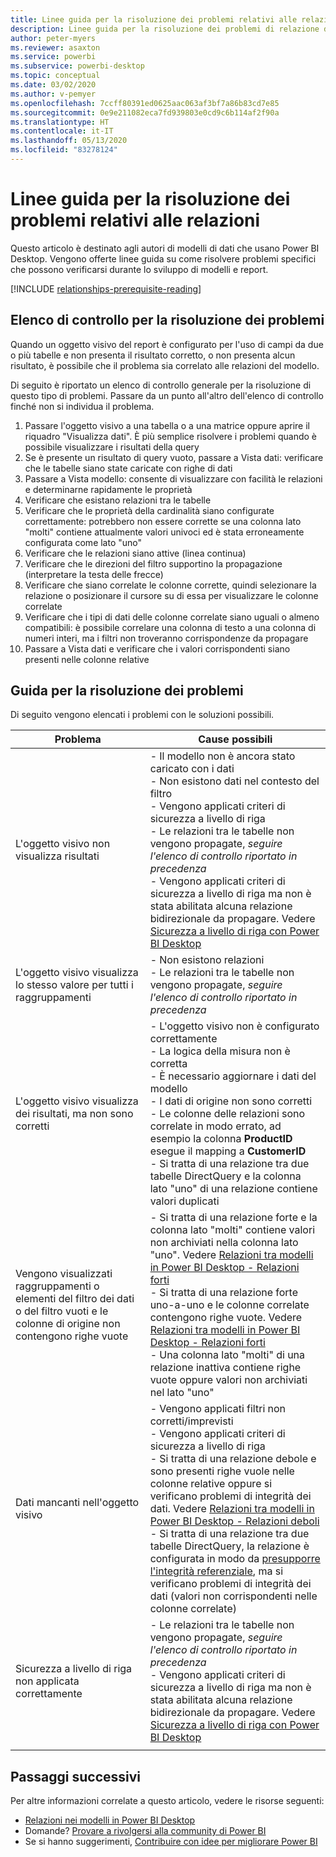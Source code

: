 ```yaml
---
title: Linee guida per la risoluzione dei problemi relativi alle relazioni
description: Linee guida per la risoluzione dei problemi di relazione dei modelli.
author: peter-myers
ms.reviewer: asaxton
ms.service: powerbi
ms.subservice: powerbi-desktop
ms.topic: conceptual
ms.date: 03/02/2020
ms.author: v-pemyer
ms.openlocfilehash: 7ccff80391ed0625aac063af3bf7a86b83cd7e85
ms.sourcegitcommit: 0e9e211082eca7fd939803e0cd9c6b114af2f90a
ms.translationtype: HT
ms.contentlocale: it-IT
ms.lasthandoff: 05/13/2020
ms.locfileid: "83278124"
---
```

# <a name="relationship-troubleshooting-guidance"></a>Linee guida per la risoluzione dei problemi relativi alle relazioni

Questo articolo è destinato agli autori di modelli di dati che usano Power BI Desktop. Vengono offerte linee guida su come risolvere problemi specifici che possono verificarsi durante lo sviluppo di modelli e report.

[!INCLUDE [relationships-prerequisite-reading](includes/relationships-prerequisite-reading.md)]

## <a name="troubleshooting-checklist"></a>Elenco di controllo per la risoluzione dei problemi

Quando un oggetto visivo del report è configurato per l'uso di campi da due o più tabelle e non presenta il risultato corretto, o non presenta alcun risultato, è possibile che il problema sia correlato alle relazioni del modello.

Di seguito è riportato un elenco di controllo generale per la risoluzione di questo tipo di problemi. Passare da un punto all'altro dell'elenco di controllo finché non si individua il problema.

1. Passare l'oggetto visivo a una tabella o a una matrice oppure aprire il riquadro "Visualizza dati". È più semplice risolvere i problemi quando è possibile visualizzare i risultati della query
1. Se è presente un risultato di query vuoto, passare a Vista dati: verificare che le tabelle siano state caricate con righe di dati
1. Passare a Vista modello: consente di visualizzare con facilità le relazioni e determinarne rapidamente le proprietà
1. Verificare che esistano relazioni tra le tabelle
1. Verificare che le proprietà della cardinalità siano configurate correttamente: potrebbero non essere corrette se una colonna lato "molti" contiene attualmente valori univoci ed è stata erroneamente configurata come lato "uno"
1. Verificare che le relazioni siano attive (linea continua)
1. Verificare che le direzioni del filtro supportino la propagazione (interpretare la testa delle frecce)
1. Verificare che siano correlate le colonne corrette, quindi selezionare la relazione o posizionare il cursore su di essa per visualizzare le colonne correlate
1. Verificare che i tipi di dati delle colonne correlate siano uguali o almeno compatibili: è possibile correlare una colonna di testo a una colonna di numeri interi, ma i filtri non troveranno corrispondenze da propagare
1. Passare a Vista dati e verificare che i valori corrispondenti siano presenti nelle colonne relative

## <a name="troubleshooting-guide"></a>Guida per la risoluzione dei problemi

Di seguito vengono elencati i problemi con le soluzioni possibili.

|Problema|Cause possibili|
|---------|---------|
|L'oggetto visivo non visualizza risultati|- Il modello non è ancora stato caricato con i dati<br />- Non esistono dati nel contesto del filtro<br />- Vengono applicati criteri di sicurezza a livello di riga<br />- Le relazioni tra le tabelle non vengono propagate, _seguire l'elenco di controllo riportato in precedenza_<br />- Vengono applicati criteri di sicurezza a livello di riga ma non è stata abilitata alcuna relazione bidirezionale da propagare. Vedere [Sicurezza a livello di riga con Power BI Desktop](../create-reports/desktop-rls.md)|
|L'oggetto visivo visualizza lo stesso valore per tutti i raggruppamenti |- Non esistono relazioni<br />- Le relazioni tra le tabelle non vengono propagate, _seguire l'elenco di controllo riportato in precedenza_|
|L'oggetto visivo visualizza dei risultati, ma non sono corretti|- L'oggetto visivo non è configurato correttamente<br />- La logica della misura non è corretta<br />- È necessario aggiornare i dati del modello<br />- I dati di origine non sono corretti<br />- Le colonne delle relazioni sono correlate in modo errato, ad esempio la colonna **ProductID** esegue il mapping a **CustomerID**<br />- Si tratta di una relazione tra due tabelle DirectQuery e la colonna lato "uno" di una relazione contiene valori duplicati|
|Vengono visualizzati raggruppamenti o elementi del filtro dei dati o del filtro vuoti e le colonne di origine non contengono righe vuote|- Si tratta di una relazione forte e la colonna lato "molti" contiene valori non archiviati nella colonna lato "uno". Vedere [Relazioni tra modelli in Power BI Desktop - Relazioni forti](../transform-model/desktop-relationships-understand.md#strong-relationships)<br />- Si tratta di una relazione forte uno-a-uno e le colonne correlate contengono righe vuote. Vedere [Relazioni tra modelli in Power BI Desktop - Relazioni forti](../transform-model/desktop-relationships-understand.md#strong-relationships)<br />- Una colonna lato "molti" di una relazione inattiva contiene righe vuote oppure valori non archiviati nel lato "uno"|
|Dati mancanti nell'oggetto visivo|- Vengono applicati filtri non corretti/imprevisti<br />- Vengono applicati criteri di sicurezza a livello di riga<br />- Si tratta di una relazione debole e sono presenti righe vuole nelle colonne relative oppure si verificano problemi di integrità dei dati. Vedere [Relazioni tra modelli in Power BI Desktop - Relazioni deboli](../transform-model/desktop-relationships-understand.md#weak-relationships)<br />- Si tratta di una relazione tra due tabelle DirectQuery, la relazione è configurata in modo da [presupporre l'integrità referenziale](../transform-model/desktop-relationships-understand.md#assume-referential-integrity), ma si verificano problemi di integrità dei dati (valori non corrispondenti nelle colonne correlate)|
|Sicurezza a livello di riga non applicata correttamente|- Le relazioni tra le tabelle non vengono propagate, _seguire l'elenco di controllo riportato in precedenza_<br />- Vengono applicati criteri di sicurezza a livello di riga ma non è stata abilitata alcuna relazione bidirezionale da propagare. Vedere [Sicurezza a livello di riga con Power BI Desktop](../create-reports/desktop-rls.md)|
|||

## <a name="next-steps"></a>Passaggi successivi

Per altre informazioni correlate a questo articolo, vedere le risorse seguenti:

- [Relazioni nei modelli in Power BI Desktop](../transform-model/desktop-relationships-understand.md)
- Domande? [Provare a rivolgersi alla community di Power BI](https://community.powerbi.com/)
- Se si hanno suggerimenti, [Contribuire con idee per migliorare Power BI](https://ideas.powerbi.com/)
